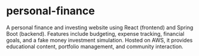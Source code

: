 # personal-finance
A personal finance and investing website using React (frontend) and Spring Boot (backend). Features include budgeting, expense tracking, financial goals, and a fake money investment simulation. Hosted on AWS, it provides educational content, portfolio management, and community interaction.
